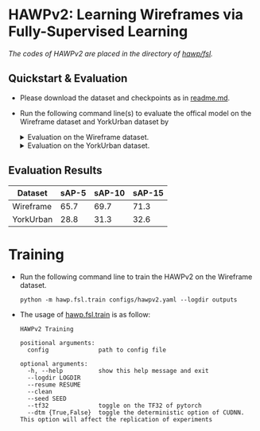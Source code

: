 # HAWPv2:  Learning Wireframes via Fully-Supervised Learning

*The codes of HAWPv2 are placed in the directory of [hawp/fsl](../hawp/fsl).*
## Quickstart & Evaluation
- Please download the dataset and checkpoints as in [readme.md](../readme.md).
- Run the following command line(s) to evaluate the offical model on the Wireframe dataset and YorkUrban dataset by
  
  <details>
  <summary>Evaluation on the Wireframe dataset.</summary>

  ```bash
  python -m hawp.fsl.benchmark configs/hawpv2.yaml \
    --ckpt checkpoints/hawpv2-edb9b23f.pth \
    --dataset wireframe
  ``` 
  </details>
  
  <details>
  <summary>Evaluation on the YorkUrban dataset.</summary>

  ```bash
  python -m hawp.fsl.benchmark configs/hawpv2.yaml \
    --ckpt checkpoints/hawpv2-edb9b23f.pth \
    --dataset wireframe
  ``` 
  </details>

## Evaluation Results
|Dataset|sAP-5|sAP-10|sAP-15|
|--|--|--|--|
|Wireframe| 65.7 | 69.7 |71.3|
|YorkUrban|28.8|31.3|32.6|

# Training
- Run the following command line to train the HAWPv2 on the Wireframe dataset.
  ```
  python -m hawp.fsl.train configs/hawpv2.yaml --logdir outputs
  ```

- The usage of [hawp.fsl.train](hawp/fsl/../../../hawp/fsl/train.py) is as follow:
  ```dotnetcli
  HAWPv2 Training

  positional arguments:
    config              path to config file

  optional arguments:
    -h, --help          show this help message and exit
    --logdir LOGDIR
    --resume RESUME
    --clean
    --seed SEED
    --tf32              toggle on the TF32 of pytorch
    --dtm {True,False}  toggle the deterministic option of CUDNN. This option will affect the replication of experiments

  ```